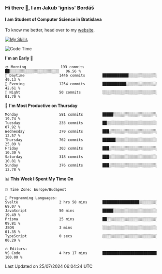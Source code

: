 ### Hi there 👋, I am Jakub 'igniss' Bordáš

#### I am Student of Computer Science in Bratislava
To know me better, head over to my [website](https://bordas.sk).

[![My Skills](https://skillicons.dev/icons?i=js,html,css,figma,svelte,java,kotlin,python,postgresql,typescript,nest,nodejs)](https://bordas.sk)


<!--START_SECTION:waka-->
![Code Time](http://img.shields.io/badge/Code%20Time-1%2C490%20hrs%209%20mins-blue)

**I'm an Early 🐤** 

```text
🌞 Morning                193 commits         ██░░░░░░░░░░░░░░░░░░░░░░░   06.56 % 
🌆 Daytime                1446 commits        ████████████░░░░░░░░░░░░░   49.13 % 
🌃 Evening                1254 commits        ███████████░░░░░░░░░░░░░░   42.61 % 
🌙 Night                  50 commits          ░░░░░░░░░░░░░░░░░░░░░░░░░   01.70 % 
```
📅 **I'm Most Productive on Thursday** 

```text
Monday                   581 commits         █████░░░░░░░░░░░░░░░░░░░░   19.74 % 
Tuesday                  233 commits         ██░░░░░░░░░░░░░░░░░░░░░░░   07.92 % 
Wednesday                370 commits         ███░░░░░░░░░░░░░░░░░░░░░░   12.57 % 
Thursday                 762 commits         ██████░░░░░░░░░░░░░░░░░░░   25.89 % 
Friday                   303 commits         ███░░░░░░░░░░░░░░░░░░░░░░   10.30 % 
Saturday                 318 commits         ███░░░░░░░░░░░░░░░░░░░░░░   10.81 % 
Sunday                   376 commits         ███░░░░░░░░░░░░░░░░░░░░░░   12.78 % 
```


📊 **This Week I Spent My Time On** 

```text
🕑︎ Time Zone: Europe/Budapest

💬 Programming Languages: 
Svelte                   2 hrs 58 mins       █████████████████░░░░░░░░   69.07 % 
JavaScript               50 mins             █████░░░░░░░░░░░░░░░░░░░░   19.49 % 
Prisma                   25 mins             ██░░░░░░░░░░░░░░░░░░░░░░░   09.81 % 
JSON                     3 mins              ░░░░░░░░░░░░░░░░░░░░░░░░░   01.35 % 
TypeScript               0 secs              ░░░░░░░░░░░░░░░░░░░░░░░░░   00.29 % 

🔥 Editors: 
VS Code                  4 hrs 17 mins       █████████████████████████   100.00 % 
```


 Last Updated on 25/07/2024 06:04:24 UTC
<!--END_SECTION:waka-->
